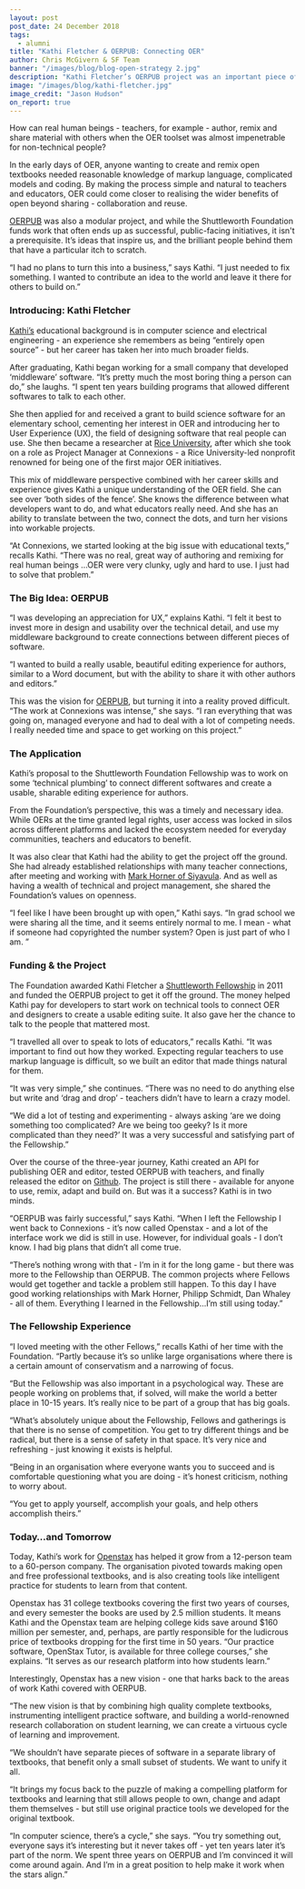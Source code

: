 ```yaml
---
layout: post
post_date: 24 December 2018
tags:
  - alumni
title: "Kathi Fletcher & OERPUB: Connecting OER"
author: Chris McGivern & SF Team
banner: "/images/blog/blog-open-strategy 2.jpg"
description: "Kathi Fletcher’s OERPUB project was an important piece of work for the Shuttleworth Foundation. During her three-year Fellowship between 2011 and 2014, Kathi explored one of the biggest challenges with Open Educational Resources (OER) at the time:"
image: "/images/blog/kathi-fletcher.jpg"
image_credit: "Jason Hudson"
on_report: true
---
```

How can real human beings - teachers, for example - author, remix and share material with others when the OER toolset was almost impenetrable for non-technical people?

In the early days of OER, anyone wanting to create and remix open textbooks needed reasonable knowledge of markup language, complicated models and coding. By making the process simple and natural to teachers and educators, OER could come closer to realising the wider benefits of open beyond sharing - collaboration and reuse.

[OERPUB](https://oerpub.org/) was also a modular project, and while the Shuttleworth Foundation funds work that often ends up as successful, public-facing initiatives, it isn't a prerequisite. It’s ideas that inspire us, and the brilliant people behind them that have a particular itch to scratch.

 “I had no plans to turn this into a business,” says Kathi. “I just needed to fix something. I wanted to contribute an idea to the world and leave it there for others to build on.”


### Introducing: Kathi Fletcher

[Kathi’s](http://kefletcher.blogspot.co.uk/) educational background is in computer science and electrical engineering -  an experience she remembers as being “entirely open source” - but her career has taken her into much broader fields. 

After graduating, Kathi began working for a small company that developed ‘middleware’ software. “It’s pretty much the most boring thing a person can do,” she laughs. “I spent ten years building programs that allowed different softwares to talk to each other.

She then applied for and received a grant to build science software for an elementary school, cementing her interest in OER and introducing her to User Experience (UX), the field of designing software that real people can use. She then became a researcher at [Rice University](http://www.rice.edu/), after which she took on a role as Project Manager at Connexions - a Rice University-led nonprofit renowned for being one of the first major OER initiatives.

This mix of middleware perspective combined with her career skills and experience gives Kathi a unique understanding of the OER field. She can see over ‘both sides of the fence’. She knows the difference between what developers want to do, and what educators really need. And she has an ability to translate between the two, connect the dots, and turn her visions into workable projects. 

“At Connexions, we started looking at the big issue with educational texts,” recalls Kathi. “There was no real, great way of authoring and remixing for real human beings …OER were very clunky, ugly and hard to use. I just had to solve that problem.” 


### The Big Idea: OERPUB

“I was developing an appreciation for UX,” explains Kathi. “I felt it best to invest more in design and usability over the technical detail, and use my middleware background to create connections between different pieces of software.

“I wanted to build a really usable, beautiful editing experience for authors, similar to a Word document, but with the ability to share it with other authors and editors.” 

This was the vision for [OERPUB](https://oerpub.org/), but turning it into a reality proved difficult. “The work at Connexions was intense,” she says. “I ran everything that was going on, managed everyone and had to deal with a lot of competing needs. I really needed time and space to get working on this project.” 


### The Application

Kathi’s proposal to the Shuttleworth Foundation Fellowship was to work on some ‘technical plumbing’ to connect different softwares and create a usable, sharable editing experience for authors.

From the Foundation’s perspective, this was a timely and necessary idea. While OERs at the time granted legal rights, user access was locked in silos across different platforms and lacked the ecosystem needed for everyday communities, teachers and educators to benefit. 

It was also clear that Kathi had the ability to get the project off the ground. She had already established relationships with many teacher connections, after meeting and working with [Mark Horner of Siyavula](http://www.siyavulaeducation.com/). And as well as having a wealth of technical and project management, she shared the Foundation’s values on openness.

“I feel like I have been brought up with open,” Kathi says. “In grad school we were sharing all the time, and it seems entirely normal to me. I mean - what if someone had copyrighted the number system? Open is just part of who I am. ”


### Funding & the Project

The Foundation awarded Kathi Fletcher a [Shuttleworth Fellowship](https://www.shuttleworthfoundation.org/fellows/) in 2011 and funded the OERPUB project to get it off the ground. The money helped Kathi pay for developers to start work on technical tools to connect OER and designers to create a usable editing suite. It also gave her the chance to talk to the people that mattered most. 

“I travelled all over to speak to lots of educators,” recalls Kathi. “It was important to find out how they worked. Expecting regular teachers to use markup language is difficult, so we built an editor that made things natural for them. 

“It was very simple,” she continues. “There was no need to do anything else but write and ‘drag and drop’ - teachers didn’t have to learn a crazy model. 

“We did a lot of testing and experimenting - always asking ‘are we doing something too complicated? Are we being too geeky? Is it more complicated than they need?’ It was a very successful and satisfying part of the Fellowship.” 

Over the course of the three-year journey, Kathi created an API for publishing OER and editor, tested OERPUB with teachers, and finally released the editor on [Github](https://github.com/oerpub). The project is still there - available for anyone to use, remix, adapt and build on. But was it a success? Kathi is in two minds. 

“OERPUB was fairly successful,” says Kathi. “When I left the Fellowship I went back to Connexions - it’s now called Openstax - and a lot of the interface work we did is still in use. However, for individual goals - I don’t know. I had big plans that didn’t all come true.

“There’s nothing wrong with that - I’m in it for the long game - but there was more to the Fellowship than OERPUB. The common projects where Fellows would get together and tackle a problem still happen. To this day I have good working relationships with Mark Horner, Philipp Schmidt, Dan Whaley - all of them. Everything I learned in the Fellowship...I’m still using today.” 


### The Fellowship Experience

“I loved meeting with the other Fellows,” recalls Kathi of her time with the Foundation. “Partly because it’s so unlike large organisations where there is a certain amount of conservatism and a narrowing of focus. 

“But the Fellowship was also important in a psychological way. These are people working on problems that, if solved, will make the world a better place in 10-15 years. It’s really nice to be part of a group that has big goals.

“What’s absolutely unique about the Fellowship, Fellows and gatherings is that there is no sense of competition. You get to try different things and be radical, but there is a sense of safety in that space. It’s very nice and refreshing - just knowing it exists is helpful. 

“Being in an organisation where everyone wants you to succeed and is comfortable questioning what you are doing - it’s honest criticism, nothing to worry about. 

“You get to apply yourself, accomplish your goals, and help others accomplish theirs.”


### Today…and Tomorrow

Today, Kathi’s work for [Openstax](https://openstax.org/) has helped it grow from a 12-person team to a 60-person company. The organisation pivoted towards making open and free professional textbooks, and is also creating tools like intelligent practice for students to learn from that content. 

Openstax has 31 college textbooks covering the first two years of courses, and every semester the books are used by 2.5 million students. It means Kathi and the Openstax team are helping college kids save around $160 million per semester, and, perhaps, are partly responsible for the ludicrous price of textbooks dropping for the first time in 50 years. “Our practice software, OpenStax Tutor, is available for three college courses,” she explains. “It serves as our research platform into how students learn.”

Interestingly, Openstax has a new vision - one that harks back to the areas of work Kathi covered with OERPUB. 

“The new vision is that by combining high quality complete textbooks, instrumenting intelligent practice software, and building a world-renowned research collaboration on student learning, we can create a virtuous cycle of learning and improvement. 

“We shouldn’t have separate pieces of software in a separate library of textbooks, that benefit only a small subset of students. We want to unify it all. 

“It brings my focus back to the puzzle of making a compelling platform for textbooks and learning that still allows people to own, change and adapt them themselves - but still use original practice tools we developed for the original textbook.

“In computer science, there’s a cycle,” she says. “You try something out, everyone says it’s interesting but it never takes off - yet ten years later it’s part of the norm. We spent three years on OERPUB and I’m convinced it will come around again. And I’m in a great position to help make it work when the stars align.”
